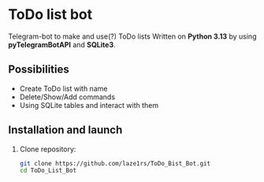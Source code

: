 # ToDo list bot

Telegram-bot to make and use(?) ToDo lists
Written on **Python 3.13** by using **pyTelegramBotAPI** and **SQLite3**.

## Possibilities
- Create ToDo list with name
- Delete/Show/Add commands
- Using SQLite tables and interact with them

## Installation and launch
1. Clone repository:
   ```bash
   git clone https://github.com/laze1rs/ToDo_Bist_Bot.git
   cd ToDo_List_Bot

